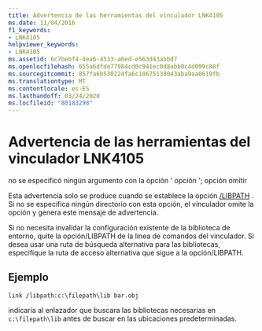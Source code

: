 ```yaml
---
title: Advertencia de las herramientas del vinculador LNK4105
ms.date: 11/04/2016
f1_keywords:
- LNK4105
helpviewer_keywords:
- LNK4105
ms.assetid: 6c7bebf4-4ea6-4533-a6ed-e563d43abbd7
ms.openlocfilehash: 655a6dfde77984cd0c941ec0d8abb0c4d099c80f
ms.sourcegitcommit: 857fa6b530224fa6c18675138043aba9aa0619fb
ms.translationtype: MT
ms.contentlocale: es-ES
ms.lasthandoff: 03/24/2020
ms.locfileid: "80183298"
---
```

# <a name="linker-tools-warning-lnk4105"></a>Advertencia de las herramientas del vinculador LNK4105

no se especificó ningún argumento con la opción ' opción '; opción omitir

Esta advertencia solo se produce cuando se establece la opción [/LIBPATH](../../build/reference/libpath-additional-libpath.md) . Si no se especifica ningún directorio con esta opción, el vinculador omite la opción y genera este mensaje de advertencia.

Si no necesita invalidar la configuración existente de la biblioteca de entorno, quite la opción/LIBPATH de la línea de comandos del vinculador. Si desea usar una ruta de búsqueda alternativa para las bibliotecas, especifique la ruta de acceso alternativa que sigue a la opción/LIBPATH.

## <a name="example"></a>Ejemplo

```
link /libpath:c:\filepath\lib bar.obj
```

indicaría al enlazador que buscara las bibliotecas necesarias en `c:\filepath\lib` antes de buscar en las ubicaciones predeterminadas.
